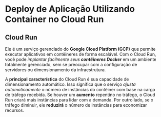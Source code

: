 # Deploy de Aplicação Utilizando Container no Cloud Run

## Cloud Run 
Ele é um serviço gerenciado do <b>Google Cloud Platform (GCP)</b> que permite executar aplicativos em contêineres de forma escalável. Com o Cloud Run, você pode <i>implantar facilmente seus <b>contêineres Docker</b></i> em um ambiente totalmente gerenciado, sem se preocupar com a configuração de servidores ou dimensionamento da infraestrutura.

A <b>principal característica</b> do Cloud Run é sua capacidade de dimensionamento automático. Isso significa que o serviço <i>ajusta automaticamente</i> o número de instâncias do contêiner com base na carga de tráfego recebida. Se houver um <b>aumento</b> repentino no tráfego, o Cloud Run criará mais instâncias para lidar com a demanda. Por outro lado, se o tráfego diminuir, ele <b>reduzirá</b> o número de instâncias para economizar recursos.